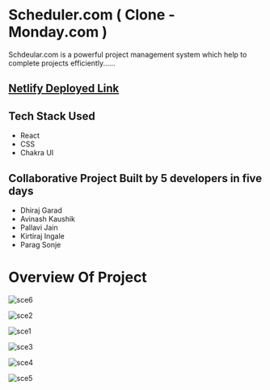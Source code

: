 # Scheduler.com ( Clone - Monday.com )

Schdeular.com is a powerful project management system which help to complete projects efficiently......

## [Netlify Deployed Link](https://schedulermonday.netlify.app/)

## Tech Stack Used

  - React
  - CSS
  - Chakra UI
  
## Collaborative Project Built by 5 developers in five days

 - Dhiraj Garad
 - Avinash Kaushik
 - Pallavi Jain
 - Kirtiraj Ingale
 - Parag Sonje


# Overview Of Project

![sce6](https://user-images.githubusercontent.com/106136277/212605251-7e6d8f8c-232b-4eef-8254-17532c0176e6.png)

![sce2](https://user-images.githubusercontent.com/106136277/212605255-5031ec27-7b56-4bae-9887-a5e5136c22e6.png)

![sce1](https://user-images.githubusercontent.com/106136277/212605258-6b47f2e2-856d-40d9-a92b-f5622002b444.png)

![sce3](https://user-images.githubusercontent.com/106136277/212605267-800edaca-9411-4810-b973-0b3a9a042c45.png)

![sce4](https://user-images.githubusercontent.com/106136277/212605273-e84832c8-0887-44ac-853c-0c9a3df6da6d.png)

![sce5](https://user-images.githubusercontent.com/106136277/212605277-d311a3cb-9f1d-46eb-bbb8-28da1ff676ea.png)
